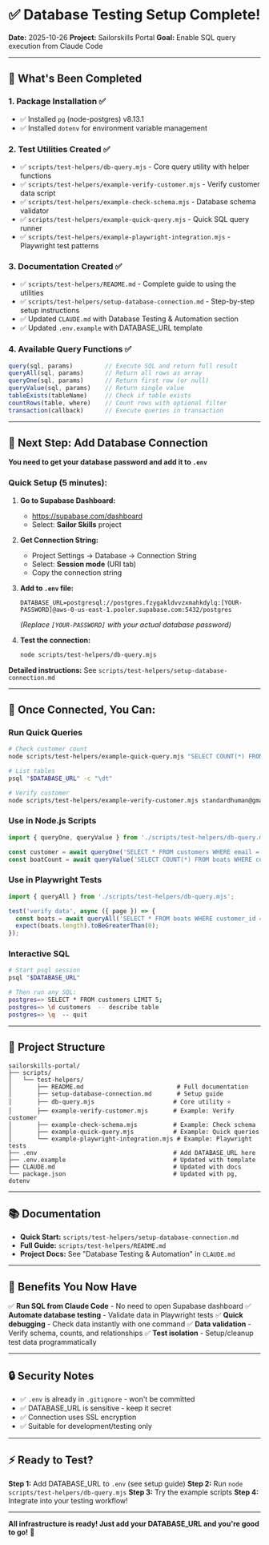 # ✅ Database Testing Setup Complete!

**Date:** 2025-10-26
**Project:** Sailorskills Portal
**Goal:** Enable SQL query execution from Claude Code

---

## 🎉 What's Been Completed

### 1. Package Installation ✅
- ✅ Installed `pg` (node-postgres) v8.13.1
- ✅ Installed `dotenv` for environment variable management

### 2. Test Utilities Created ✅
- ✅ `scripts/test-helpers/db-query.mjs` - Core query utility with helper functions
- ✅ `scripts/test-helpers/example-verify-customer.mjs` - Verify customer data script
- ✅ `scripts/test-helpers/example-check-schema.mjs` - Database schema validator
- ✅ `scripts/test-helpers/example-quick-query.mjs` - Quick SQL query runner
- ✅ `scripts/test-helpers/example-playwright-integration.mjs` - Playwright test patterns

### 3. Documentation Created ✅
- ✅ `scripts/test-helpers/README.md` - Complete guide to using the utilities
- ✅ `scripts/test-helpers/setup-database-connection.md` - Step-by-step setup instructions
- ✅ Updated `CLAUDE.md` with Database Testing & Automation section
- ✅ Updated `.env.example` with DATABASE_URL template

### 4. Available Query Functions ✅
```javascript
query(sql, params)         // Execute SQL and return full result
queryAll(sql, params)      // Return all rows as array
queryOne(sql, params)      // Return first row (or null)
queryValue(sql, params)    // Return single value
tableExists(tableName)     // Check if table exists
countRows(table, where)    // Count rows with optional filter
transaction(callback)      // Execute queries in transaction
```

---

## 🔧 Next Step: Add Database Connection

**You need to get your database password and add it to `.env`**

### Quick Setup (5 minutes):

1. **Go to Supabase Dashboard:**
   - https://supabase.com/dashboard
   - Select: **Sailor Skills** project

2. **Get Connection String:**
   - Project Settings → Database → Connection String
   - Select: **Session mode** (URI tab)
   - Copy the connection string

3. **Add to `.env` file:**
   ```env
   DATABASE_URL=postgresql://postgres.fzygakldvvzxmahkdylq:[YOUR-PASSWORD]@aws-0-us-east-1.pooler.supabase.com:5432/postgres
   ```
   *(Replace `[YOUR-PASSWORD]` with your actual database password)*

4. **Test the connection:**
   ```bash
   node scripts/test-helpers/db-query.mjs
   ```

**Detailed instructions:** See `scripts/test-helpers/setup-database-connection.md`

---

## 🚀 Once Connected, You Can:

### Run Quick Queries
```bash
# Check customer count
node scripts/test-helpers/example-quick-query.mjs "SELECT COUNT(*) FROM customers"

# List tables
psql "$DATABASE_URL" -c "\dt"

# Verify customer
node scripts/test-helpers/example-verify-customer.mjs standardhuman@gmail.com
```

### Use in Node.js Scripts
```javascript
import { queryOne, queryValue } from './scripts/test-helpers/db-query.mjs';

const customer = await queryOne('SELECT * FROM customers WHERE email = $1', ['test@example.com']);
const boatCount = await queryValue('SELECT COUNT(*) FROM boats WHERE customer_id = $1', [customer.id]);
```

### Use in Playwright Tests
```javascript
import { queryAll } from './scripts/test-helpers/db-query.mjs';

test('verify data', async ({ page }) => {
  const boats = await queryAll('SELECT * FROM boats WHERE customer_id = $1', [customerId]);
  expect(boats.length).toBeGreaterThan(0);
});
```

### Interactive SQL
```bash
# Start psql session
psql "$DATABASE_URL"

# Then run any SQL:
postgres=> SELECT * FROM customers LIMIT 5;
postgres=> \d customers  -- describe table
postgres=> \q  -- quit
```

---

## 📁 Project Structure

```
sailorskills-portal/
├── scripts/
│   └── test-helpers/
│       ├── README.md                          # Full documentation
│       ├── setup-database-connection.md       # Setup guide
│       ├── db-query.mjs                      # Core utility ⭐
│       ├── example-verify-customer.mjs       # Example: Verify customer
│       ├── example-check-schema.mjs          # Example: Check schema
│       ├── example-quick-query.mjs           # Example: Quick queries
│       └── example-playwright-integration.mjs # Example: Playwright tests
├── .env                                      # Add DATABASE_URL here
├── .env.example                              # Updated with template
├── CLAUDE.md                                 # Updated with docs
└── package.json                              # Updated with pg, dotenv
```

---

## 📚 Documentation

- **Quick Start:** `scripts/test-helpers/setup-database-connection.md`
- **Full Guide:** `scripts/test-helpers/README.md`
- **Project Docs:** See "Database Testing & Automation" in `CLAUDE.md`

---

## 🎯 Benefits You Now Have

✅ **Run SQL from Claude Code** - No need to open Supabase dashboard
✅ **Automate database testing** - Validate data in Playwright tests
✅ **Quick debugging** - Check data instantly with one command
✅ **Data validation** - Verify schema, counts, and relationships
✅ **Test isolation** - Setup/cleanup test data programmatically

---

## 🔒 Security Notes

- ✅ `.env` is already in `.gitignore` - won't be committed
- ✅ DATABASE_URL is sensitive - keep it secret
- ✅ Connection uses SSL encryption
- ✅ Suitable for development/testing only

---

## ⚡ Ready to Test?

**Step 1:** Add DATABASE_URL to `.env` (see setup guide)
**Step 2:** Run `node scripts/test-helpers/db-query.mjs`
**Step 3:** Try the example scripts
**Step 4:** Integrate into your testing workflow!

---

**All infrastructure is ready! Just add your DATABASE_URL and you're good to go!** 🚀
